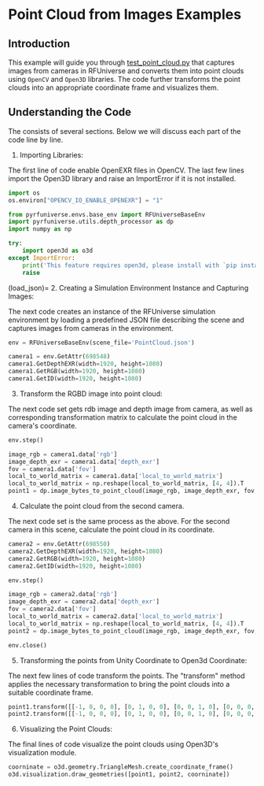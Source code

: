 # Point Cloud from Images Examples

## Introduction

This example will guide you through [test_point_cloud.py](https://github.com/mvig-robotflow/pyrfuniverse/blob/main/Test/test_point_cloud.py) that captures images from cameras in RFUniverse and converts them into point clouds using `OpenCV` and `Open3D` libraries. The code further transforms the point clouds into an appropriate coordinate frame and visualizes them.

## Understanding the Code 

The consists of several sections. Below we will discuss each part of the code line by line.

1. Importing Libraries: 

The first line of code enable OpenEXR files in OpenCV. The last few lines import the Open3D library and raise an ImportError if it is not installed.

```python
import os
os.environ["OPENCV_IO_ENABLE_OPENEXR"] = "1"

from pyrfuniverse.envs.base_env import RFUniverseBaseEnv
import pyrfuniverse.utils.depth_processor as dp
import numpy as np

try:
    import open3d as o3d
except ImportError:
    print('This feature requires open3d, please install with `pip install open3d`')
    raise
```

(load_json)=
2. Creating a Simulation Environment Instance and Capturing Images: 

The next code creates an instance of the RFUniverse simulation environment by loading a predefined JSON file describing the scene and captures images from cameras in the environment.

```python
env = RFUniverseBaseEnv(scene_file='PointCloud.json')

camera1 = env.GetAttr(698548)
camera1.GetDepthEXR(width=1920, height=1080)
camera1.GetRGB(width=1920, height=1080)
camera1.GetID(width=1920, height=1080)
```

3. Transform the RGBD image into point cloud:

The next code set gets rdb image and depth image from camera, as well as corresponding transformation matrix to calculate the point cloud in the camera's coordinate.

```python
env.step()

image_rgb = camera1.data['rgb']
image_depth_exr = camera1.data['depth_exr']
fov = camera1.data['fov']
local_to_world_matrix = camera1.data['local_to_world_matrix']
local_to_world_matrix = np.reshape(local_to_world_matrix, [4, 4]).T
point1 = dp.image_bytes_to_point_cloud(image_rgb, image_depth_exr, fov, local_to_world_matrix)
```

4. Calculate the point cloud from the second camera.

The next code set is the same process as the above. For the second camera in this scene, calculate the point cloud in its coordinate.

```python
camera2 = env.GetAttr(698550)
camera2.GetDepthEXR(width=1920, height=1080)
camera2.GetRGB(width=1920, height=1080)
camera2.GetID(width=1920, height=1080)

env.step()

image_rgb = camera2.data['rgb']
image_depth_exr = camera2.data['depth_exr']
fov = camera2.data['fov']
local_to_world_matrix = camera2.data['local_to_world_matrix']
local_to_world_matrix = np.reshape(local_to_world_matrix, [4, 4]).T
point2 = dp.image_bytes_to_point_cloud(image_rgb, image_depth_exr, fov, local_to_world_matrix)

env.close()
```

5. Transforming the points from Unity Coordinate to Open3d Coordinate: 

The next few lines of code transform the points. The "transform" method applies the necessary transformation to bring the point clouds into a suitable coordinate frame.

```python
point1.transform([[-1, 0, 0, 0], [0, 1, 0, 0], [0, 0, 1, 0], [0, 0, 0, 1]])
point2.transform([[-1, 0, 0, 0], [0, 1, 0, 0], [0, 0, 1, 0], [0, 0, 0, 1]])
```

6. Visualizing the Point Clouds: 

The final lines of code visualize the point clouds using Open3D's visualization module.

```python
coorninate = o3d.geometry.TriangleMesh.create_coordinate_frame()
o3d.visualization.draw_geometries([point1, point2, coorninate])
```

